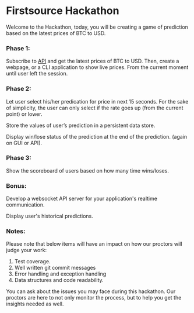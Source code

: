 # Firstsource Hackathon

Welcome to the Hackathon, today, you will be creating a game of prediction based on the latest prices of BTC to USD. 



### Phase 1: 

Subscribe to [API]() and get the latest prices of BTC to USD. Then, create a webpage, or a CLI application to show live prices. From the current moment until user left the session.



### Phase 2:  

Let user select his/her predication for price in next 15 seconds. For the sake of simplicity, the user can only select if the rate goes up (from the current point) or lower. 

Store the values of user’s prediction in a persistent data store.

Display win/lose status of the prediction at the end of the prediction. (again on GUI or API).



### Phase 3: 

Show the scoreboard of users based on how many time wins/loses.



### Bonus: 

Develop a websocket API server for your application's realtime communication. 

Display user's historical predictions. 



### Notes:

Please note that below items will have an impact on how our proctors will judge your work: 

1. Test coverage. 
2. Well written git commit messages
3. Error handling and exception handling
4. Data structures and code readability.

You can ask about the issues you may face during this hackathon. Our proctors are here to not only monitor the process, but to help you get the insights needed as well. 

